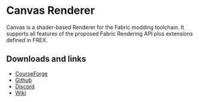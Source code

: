 # Canvas Renderer
Canvas is a shader-based Renderer for the Fabric modding toolchain. It supports all features of the proposed Fabric Rendering API plus extensions defined in FREX.

## Downloads and links
- [CourseForge](https://www.curseforge.com/minecraft/mc-mods/canvas-renderer)
- [Github](https://github.com/grondag/canvas)
- [Discord](https://discord.gg/7NaqR2e)
- [Wiki](https://github.com/grondag/canvas/wikih)